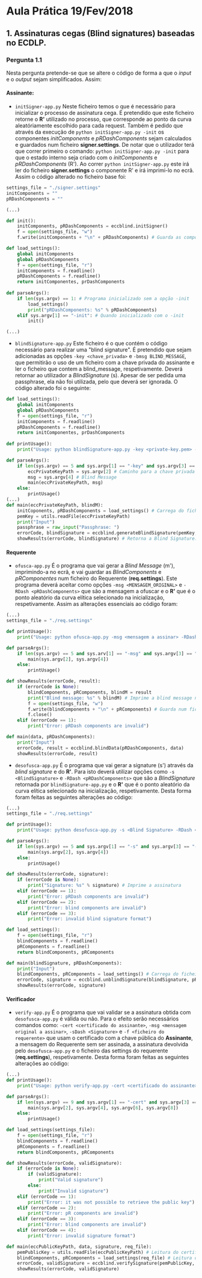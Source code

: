 # Aula Prática 19/Fev/2018

## 1. Assinaturas cegas (Blind signatures) baseadas no ECDLP.
### Pergunta 1.1 

Nesta pergunta pretende-se que se altere o código de forma a que o _input_ e o _output_ sejam simplificados. Assim:

#### Assinante:
   
  * `initSigner-app.py`
    Neste ficheiro temos o que é necessário para inicializar o processo de assinatura cega. É pretendido que este ficheiro retorne o **R'** utilizado no processo, que corresponde ao ponto da curva aleatóriamente escolhido para cada request. Também é pedido que através da execução de `python initSigner-app.py -init` os componentes _initComponents_ e _pRDashComponents_ sejam calculados e guardados num ficheiro **signer.settings**.
De notar que o utilizador terá que correr primeiro o comando: `python initSigner-app.py -init` para que o estado interno seja criado com o _initComponents_ e _pRDashComponents_ (R'). Ao correr `python initSigner-app.py` este irá ler do ficheiro **signer.settings** o componente R' e irá imprimi-lo no ecrã. Assim o código alterado no ficheiro base foi:
```python
settings_file = "./signer.settings"
initComponents = ""
pRDashComponents = ""

(...)

def init():
    initComponents, pRDashComponents = eccblind.initSigner()
    f = open(settings_file, "w")
    f.write(initComponents + "\n" + pRDashComponents) # Guarda as componentes no ficheiro settings

def load_settings():
    global initComponents
    global pRDashComponents
    f = open(settings_file, "r")
    initComponents = f.readline()
    pRDashComponents = f.readline()
    return initComponentes, prDashComponents
    
def parseArgs():
    if len(sys.argv) == 1: # Programa inicializado sem a opção -init
        load_settings()
        print("pRDashComponents: %s" % pRDashComponents)
    elif sys.argv[1] == "-init": # Quando inicializado com o -init
        init()

(...)
```

* `blindSignature-app.py`
    Este ficheiro é o que contém o código necessário para realizar uma "blind signature". É pretendido que sejam adicionadas as opções `-key <chave_privada>` e `-bmsg BLIND_MESSAGE`, que permitirão o uso de um ficheiro com a chave privada do assinante e ler o ficheiro que contem a blind_message, respetivamente. Deverá retornar ao utilizador a _BlindSignature_ (s). Apesar de ser pedida uma passphrase, ela não foi utilizada, pelo que deverá ser ignorada.
O código alterado foi o seguinte:
```python
def load_settings():
    global initComponents
    global pRDashComponents
    f = open(settings_file, "r")
    initComponents = f.readline()
    pRDashComponents = f.readline()
    return initComponentes, prDashComponents
    
def printUsage():
    print("Usage: python blindSignature-app.py -key <private-key.pem> -bmsg <Blind message>")

def parseArgs():
    if len(sys.argv) == 5 and sys.argv[1] == "-key" and sys.argv[3] == "-bmsg":
        eccPrivateKeyPath = sys.argv[2] # Caminho para a chave privada
        msg = sys.argv[4] # Blind Message
        main(eccPrivateKeyPath, msg)
    else:
        printUsage()
(...)
def main(eccPrivateKeyPath, blindM):
    initCoponents, pRDashComponents = load_settings() # Carrega do ficheiro os componentes
    pemKey = utils.readFile(eccPrivateKeyPath)
    print("Input")
    passphrase = raw_input("Passphrase: ")
    errorCode, blindSignature = eccblind.generateBlindSignature(pemKey, passphrase, blindM, initComponents)
    showResults(errorCode, blindSignature) # Retorna a Blind Signature.
```

#### Requerente
* `ofusca-app.py` É o programa que vai gerar a _Blind Message_ (m'), imprimindo-a no ecrã, e vai guardar as _BlindComponents_ e _pRComponentes_ num ficheiro do Requerente (**req.settings**). Este programa deverá aceitar como opções `-msg <MENSAGEM_ORIGINAL>` e `-RDash <pRDashComponents>` que são a mensagem a ofuscar e o **R'** que é o ponto aleatório da curva elítica selecionado na inicialização, respetivamente. Assim as alterações essenciais ao código foram:
```python
(...)
settings_file = "./req.settings"

def printUsage():
    print("Usage: python ofusca-app.py -msg <mensagem a assinar> -RDash <pRDashComponents>")

def parseArgs():
    if len(sys.argv) == 5 and sys.arv[1] == "-msg" and sys.argv[3] == "-RDash":
        main(sys.argv[2], sys.argv[4])
    else:
        printUsage()

def showResults(errorCode, result):
    if (errorCode is None):
        blindComponents, pRComponents, blindM = result
        print("Blind message: %s" % blindM) # Imprime a blind message no ecrã
        f = open(settings_file, "w") 
        f.write(blindComponents + "\n" + pRComponents) # Guarda num ficheiro as components
        f.close()
    elif (errorCode == 1):
        print("Error: pRDash components are invalid")

def main(data, pRDashComponents):
    print("Input")
    errorCode, result = eccblind.blindData(pRDashComponents, data)
    showResults(errorCode, result)

```

* `desofusca-app.py` É o programa que vai gerar a signature (s') através da _blind signature_ e do **R'**. Para isto deverá utilizar opções como `-s <BlindSignature>` e `-RDash <pRDashComponents>` que são a _BlindSignature_ retornada por `blindSignature-app.py` e o **R'** que é o ponto aleatório da curva elítica selecionado na inicialização, respetivamente. Desta forma foram feitas as seguintes alterações ao código:
```python
(...)
settings_file = "./req.settings"

def printUsage():
    print("Usage: python desofusca-app.py -s <Blind Signature> -RDash <pRDashComponents>")

def parseArgs():
    if len(sys.argv) == 5 and sys.argv[1] == "-s" and sys.argv[3] == "-RDash":
        main(sys.argv[2], sys.argv[4])
    else:
        printUsage()

def showResults(errorCode, signature):
    if (errorCode is None):
        print("Signature: %s" % signature) # Imprime a assinatura
    elif (errorCode == 1):
        print("Error: pRDash components are invalid")
    elif (errorCode == 2):
        print("Error: blind components are invalid")
    elif (errorCode == 3):
        print("Error: invalid blind signature format")

def load_settings():
    f = open(settings_file, "r")
    blindComponents = f.readline()
    pRComponents = f.readline()
    return blindComponents, pRComponents

def main(blindSignature, pRDashComponents):
    print("Input")
    blindComponents, pRComponents = load_settings() # Carrega do ficheiro do Requerente as components
    errorCode, signature = eccblind.unblindSignature(blindSignature, pRDashComponents, blindComponents)
    showResults(errorCode, signature)
```

#### Verificador
* `verify-app.py` É o programa que vai validar se a assinatura obtida com `desofusca-app.py` é válida ou não. Para o efeito serão necessários comandos como: `-cert <certificado do assinante>`, `-msg <mensagem original a assinar>`, `-sDash <Signature>` e `-f <ficheiro do requerente>` que usam o certificado com a chave pública do **Assinante**, a mensagem do Requerente sem ser assinada, a assinatura devolvida pelo `desofusca-app.py` e o ficheiro das settings do requerente (**req.settings**), respetivamente. Desta forma foram feitas as seguintes alterações ao código:
```python
(...)
def printUsage():
    print("Usage: python verify-app.py -cert <certificado do assinante> -msg <mensagem original a assinar> -sDash <Signature> -f <ficheiro do requerente>")

def parseArgs():
    if len(sys.argv) == 9 and sys.argv[1] == "-cert" and sys.argv[3] == "-msg" and sys.argv[5] == "-sDash" and sys.argv[7] == "-f":
        main(sys.argv[2], sys.argv[4], sys.argv[6], sys.argv[8])
    else:
        printUsage()

def load_settings(settings_file):
    f = open(settings_file, "r")
    blindComponents = f.readline()
    pRComponents = f.readline()
    return blindComponents, pRComponents

def showResults(errorCode, validSignature):
    if (errorCode is None):
        if (validSignature):
            print("Valid signature")
        else:
            print("Invalid signature")
    elif (errorCode == 1):
        print("Error: it was not possible to retrieve the public key")
    elif (errorCode == 2):
        print("Error: pR components are invalid")
    elif (errorCode == 3):
        print("Error: blind components are invalid")
    elif (errorCode == 4):
        print("Error: invalid signature format")

def main(eccPublicKeyPath, data, signature, req_file):
    pemPublicKey = utils.readFile(eccPublicKeyPath) # Leitura do certificado
    blindComponents, pRComponents = load_settings(req_file) # Leitura das componentes
    errorCode, validSignature = eccblind.verifySignature(pemPublicKey, signature, blindComponents, pRComponents, data)
    showResults(errorCode, validSignature)
```